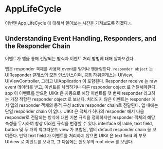 # AppLifeCycle
이번엔 App LifeCycle 에 대해서 알아보는 시간을 가져보도록 하겠다.ㄴ

## Understanding Event Handling, Responders, and the Responder Chain
이벤트가 앱을 통해 전달되는 방식과 이벤트 처리 방벙베 대해 알아보겠다.  

앱은 responder 객체를 사용해 event를 받거나 핸들링한다. `responder object` 는 UIResponder 클래스의 모든 인스턴스이며, 공통 하위클래스는 UIView, UIViewController, 그리고 UIApplication 이 포함된다. Responder receive 는 raw event 데이터를 받고, 이벤트를 처리하거나 다른 responder object 로 전달해야한다. app 이 이벤트를 받으면 UIKit 은 자동으로 해당 이벤트를 첫 번째 responder 라고하는 가장 적합한 responder object 로 보낸다. 처리되지 않은 이벤트는 responder 에서 앱의 responder 객체의 동적 구성 active responder chain로 전달된다. 앱 내에는 단일 responder chain 이 없다. UIKit 은 객체가 하나의 responder 에서 다음 responder로 전달되는 방식에 대한 기본 규칙을 정의하지만 responder 객체의 해당 속성을 무시하여 항상 이러한 규칙을 변경할 수 있다. interface 에 lable, text field, button 및 두 개의 백그라운드 view 가 포함된, 앱의 default responder chain 을 보여준다. 만약 text field 가 이벤트를 처리하지 않으면 UIKit 은 text field 의 부모 UIView 로 이벤트를 보내고, 그 다음에는 윈도우의 root view 를 보낸다. 